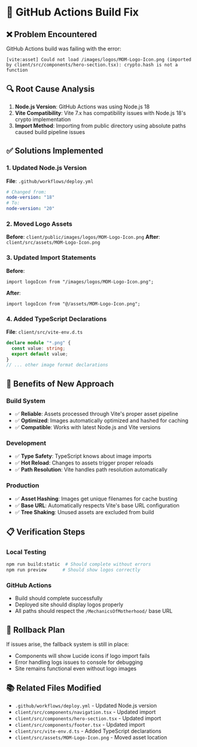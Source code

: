 # 🔧 GitHub Actions Build Fix

## ❌ Problem Encountered

GitHub Actions build was failing with the error:

```
[vite:asset] Could not load /images/logos/MOM-Logo-Icon.png (imported by client/src/components/hero-section.tsx): crypto.hash is not a function
```

## 🔍 Root Cause Analysis

1. **Node.js Version**: GitHub Actions was using Node.js 18
2. **Vite Compatibility**: Vite 7.x has compatibility issues with Node.js 18's crypto implementation
3. **Import Method**: Importing from public directory using absolute paths caused build pipeline issues

## ✅ Solutions Implemented

### 1. Updated Node.js Version

**File**: `.github/workflows/deploy.yml`

```yaml
# Changed from:
node-version: "18"
# To:
node-version: "20"
```

### 2. Moved Logo Assets

**Before**: `client/public/images/logos/MOM-Logo-Icon.png`
**After**: `client/src/assets/MOM-Logo-Icon.png`

### 3. Updated Import Statements

**Before**:

```tsx
import logoIcon from "/images/logos/MOM-Logo-Icon.png";
```

**After**:

```tsx
import logoIcon from "@/assets/MOM-Logo-Icon.png";
```

### 4. Added TypeScript Declarations

**File**: `client/src/vite-env.d.ts`

```typescript
declare module "*.png" {
  const value: string;
  export default value;
}
// ... other image format declarations
```

## 🎯 Benefits of New Approach

### Build System

- ✅ **Reliable**: Assets processed through Vite's proper asset pipeline
- ✅ **Optimized**: Images automatically optimized and hashed for caching
- ✅ **Compatible**: Works with latest Node.js and Vite versions

### Development

- ✅ **Type Safety**: TypeScript knows about image imports
- ✅ **Hot Reload**: Changes to assets trigger proper reloads
- ✅ **Path Resolution**: Vite handles path resolution automatically

### Production

- ✅ **Asset Hashing**: Images get unique filenames for cache busting
- ✅ **Base URL**: Automatically respects Vite's base URL configuration
- ✅ **Tree Shaking**: Unused assets are excluded from build

## 📋 Verification Steps

### Local Testing

```bash
npm run build:static  # Should complete without errors
npm run preview      # Should show logos correctly
```

### GitHub Actions

- Build should complete successfully
- Deployed site should display logos properly
- All paths should respect the `/MechanicsOfMotherhood/` base URL

## 🔄 Rollback Plan

If issues arise, the fallback system is still in place:

- Components will show Lucide icons if logo import fails
- Error handling logs issues to console for debugging
- Site remains functional even without logo images

## 📚 Related Files Modified

- `.github/workflows/deploy.yml` - Updated Node.js version
- `client/src/components/navigation.tsx` - Updated import
- `client/src/components/hero-section.tsx` - Updated import  
- `client/src/components/footer.tsx` - Updated import
- `client/src/vite-env.d.ts` - Added TypeScript declarations
- `client/src/assets/MOM-Logo-Icon.png` - Moved asset location

